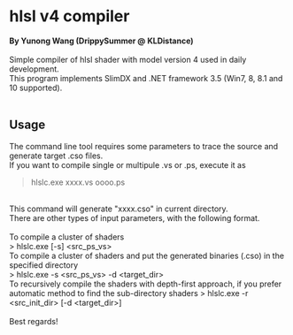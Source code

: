 # hlsl v4 compiler
**By Yunong Wang (DrippySummer @ KLDistance)**
<br><br>
Simple compiler of hlsl shader with model version 4 used in daily development.<br>
This program implements SlimDX and .NET framework 3.5 (Win7, 8, 8.1 and 10 supported).
<br><br>
## Usage
The command line tool requires some parameters to trace the source and generate target .cso files.<br>
If you want to compile single or multipule .vs or .ps, execute it as<br>
> hlslc.exe xxxx.vs oooo.ps
<br>
This command will generate "xxxx.cso" in current directory.<br>
There are other types of input parameters, with the following format.<br><br>
To compile a cluster of shaders<br>
> hlslc.exe [-s] &lt;src_ps_vs&gt;
<br>
To compile a cluster of shaders and put the generated binaries (.cso) in the specified directory<br>
> hlslc.exe -s &lt;src_ps_vs&gt; -d &lt;target_dir&gt;
<br>
To recursively compile the shaders with depth-first approach, if you prefer automatic method to find the sub-directory shaders
> hlslc.exe -r &lt;src_init_dir&gt; [-d &lt;target_dir&gt;]
<br>

<br>
Best regards!
<br>